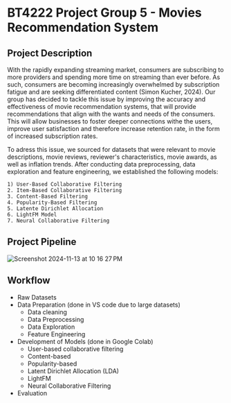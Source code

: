 # BT4222 Project Group 5 - Movies Recommendation System

## Project Description 

With the rapidly expanding streaming market, consumers are subscribing to more providers and spending more time on streaming than ever before. As such, consumers are becoming increasingly overwhelmed by subscription fatigue and are seeking differentiated content (Simon Kucher, 2024). Our group has decided to tackle this issue by improving the accuracy and effectiveness of movie recommendation systems, that will provide recommendations that align with the wants and needs of the consumers. This will allow businesses to foster deeper connections withe the users, improve user satisfaction and therefore increase retention rate, in the form of increased subscription rates.

To adress this issue, we sourced for datasets that were relevant to movie descriptions, movie reviews, reviewer's characteristics, movie awards, as well as inflation trends. After conducting data preprocessing, data exploration and feature engineering, we established the following models:


    1) User-Based Collaborative Filtering
    2. Item-Based Collaborative Filtering
    3. Content-Based Filtering
    4. Popularity-Based Filtering
    5. Latente Dirichlet Allocation
    6. LightFM Model
    7. Neural Collaborative Filtering
    

## Project Pipeline

![Screenshot 2024-11-13 at 10 16 27 PM](https://github.com/user-attachments/assets/48eeb312-46d7-4454-be2a-48b2f06de836)

## Workflow 

- Raw Datasets
- Data Preparation (done in VS code due to large datasets)
    - Data cleaning 
    - Data Preprocessing
    - Data Exploration
    - Feature Engineering
- Development of Models (done in Google Colab)
    - User-based collaborative filtering
    - Content-based 
    - Popularity-based 
    - Latent Dirichlet Allocation (LDA)
    - LightFM
    - Neural Collaborative Filtering 
- Evaluation 

